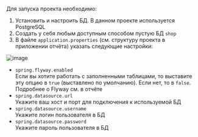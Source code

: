 Для запуска проекта необходимо: 
1. Установить и настроить БД. В данном проекте используется PostgreSQL
2. Создать у себя любым доступным способом пустую БД `shop`
3. В файле `application.properties` (см. структуру проекта в приложении отчёта) указать следующие настройки:
  
![image](https://github.com/user-attachments/assets/ed2f90f6-ed1c-43b5-9e9c-110f467ee0ee)

- `spring.flyway.enabled`  
  Если вы хотите работать с заполненными таблицами, то выставите эту опцию в `true` (выставлено по умолчанию). Если нет, то в `false`. Подробнее о Flyway см. в отчёте
- `spring.datasource.url`  
  Укажите ваш хост и порт для подключения к используемой БД
- `spring.datasource.username`  
  Укажите логин пользователя в БД
- `spring.datasource.password`  
  Укажите пароль пользователя в БД
